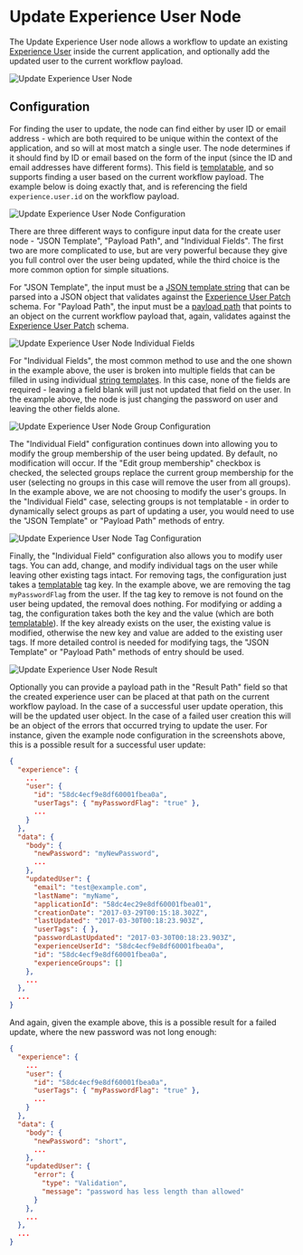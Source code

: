 # Update Experience User Node

The Update Experience User node allows a workflow to update an existing [Experience User](/experiences/users/) inside the current application, and optionally add the updated user to the current workflow payload.

![Update Experience User Node](/images/workflows/experience/update-user-node.png "Update Experience User Node")

## Configuration

For finding the user to update, the node can find either by user ID or email address - which are both required to be unique within the context of the application, and so will at most match a single user. The node determines if it should find by ID or email based on the form of the input (since the ID and email addresses have different forms). This field is [templatable](/workflows/accessing-payload-data/#string-templates), and so supports finding a user based on the current workflow payload. The example below is doing exactly that, and is referencing the field `experience.user.id` on the workflow payload.

![Update Experience User Node Configuration](/images/workflows/experience/update-user-node-config.png "Update Experience User Node Configuration")

There are three different ways to configure input data for the create user node - "JSON Template", "Payload Path", and "Individual Fields". The first two are more complicated to use, but are very powerful because they give you full control over the user being updated, while the third choice is the more common option for simple situations.

For "JSON Template", the input must be a [JSON template string](/workflows/accessing-payload-data/#json-templates) that can be parsed into a JSON object that validates against the [Experience User Patch](/rest-api/schemas/#experience-user-patch) schema. For "Payload Path", the input must be a [payload path](/workflows/accessing-payload-data/#payload-paths) that points to an object on the current workflow payload that, again, validates against the [Experience User Patch](/rest-api/schemas/#experience-user-patch) schema.

![Update Experience User Node Individual Fields](/images/workflows/experience/update-user-node-individual-fields.png "Update Experience User Node Individual Fields")

For "Individual Fields", the most common method to use and the one shown in the example above, the user is broken into multiple fields that can be filled in using individual [string templates](/workflows/accessing-payload-data/#string-templates). In this case, none of the fields are required - leaving a field blank will just not updated that field on the user. In the example above, the node is just changing the password on user and leaving the other fields alone.

![Update Experience User Node Group Configuration](/images/workflows/experience/update-user-node-group-config.png "Update Experience User Node Group Configuration")

The "Individual Field" configuration continues down into allowing you to modify the group membership of the user being updated. By default, no modification will occur. If the "Edit group membership" checkbox is checked, the selected groups replace the current group membership for the user (selecting no groups in this case will remove the user from all groups). In the example above, we are not choosing to modify the user's groups. In the "Individual Field" case, selecting groups is not templatable - in order to dynamically select groups as part of updating a user, you would need to use the "JSON Template" or "Payload Path" methods of entry.

![Update Experience User Node Tag Configuration](/images/workflows/experience/update-user-node-tag-config.png "Update Experience User Node Tag Configuration")

Finally, the "Individual Field" configuration also allows you to modify user tags. You can add, change, and modify individual tags on the user while leaving other existing tags intact. For removing tags, the configuration just takes a [templatable](/workflows/accessing-payload-data/#string-templates) tag key. In the example above, we are removing the tag `myPasswordFlag` from the user. If the tag key to remove is not found on the user being updated, the removal does nothing. For modifying or adding a tag, the configuration takes both the key and the value (which are both [templatable](/workflows/accessing-payload-data/#string-templates)). If the key already exists on the user, the existing value is modified, otherwise the new key and value are added to the existing user tags. If more detailed control is needed for modifying tags, the "JSON Template" or "Payload Path" methods of entry should be used.

![Update Experience User Node Result](/images/workflows/experience/update-user-node-result.png "Update Experience User Node Result")

Optionally you can provide a payload path in the "Result Path" field so that the created experience user can be placed at that path on the current workflow payload. In the case of a successful user update operation, this will be the updated user object. In the case of a failed user creation this will be an object of the errors that occurred trying to update the user. For instance, given the example node configuration in the screenshots above, this is a possible result for a successful user update:

```json
{
  "experience": {
    ...
    "user": {
      "id": "58dc4ecf9e8df60001fbea0a",
      "userTags": { "myPasswordFlag": "true" },
      ...
    }
  },
  "data": {
    "body": {
      "newPassword": "myNewPassword",
      ...
    },
    "updatedUser": {
      "email": "test@example.com",
      "lastName": "myName",
      "applicationId": "58dc4ec29e8df60001fbea01",
      "creationDate": "2017-03-29T00:15:18.302Z",
      "lastUpdated": "2017-03-30T00:18:23.903Z",
      "userTags": { },
      "passwordLastUpdated": "2017-03-30T00:18:23.903Z",
      "experienceUserId": "58dc4ecf9e8df60001fbea0a",
      "id": "58dc4ecf9e8df60001fbea0a",
      "experienceGroups": []
    },
    ...
  },
  ...
}
```

And again, given the example above, this is a possible result for a failed update, where the new password was not long enough:

```json
{
  "experience": {
    ...
    "user": {
      "id": "58dc4ecf9e8df60001fbea0a",
      "userTags": { "myPasswordFlag": "true" },
      ...
    }
  },
  "data": {
    "body": {
      "newPassword": "short",
      ...
    },
    "updatedUser": {
      "error": {
        "type": "Validation",
        "message": "password has less length than allowed"
      }
    },
    ...
  },
  ...
}
```